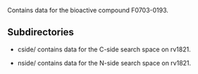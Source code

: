 Contains data for the bioactive compound F0703-0193.

## Subdirectories

- cside/ contains data for the C-side search space on rv1821.

- nside/ contains data for the N-side search space on rv1821.

